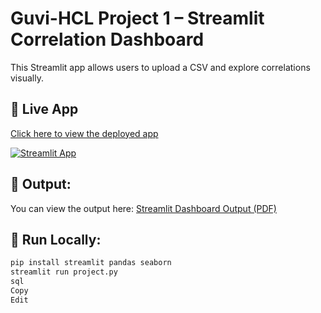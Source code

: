 # Guvi-HCL Project 1 – Streamlit Correlation Dashboard

This Streamlit app allows users to upload a CSV and explore correlations visually.

## 🚀 Live App

[Click here to view the deployed app](https://aryan03214-guvi-hcl-project-1-project-zno45p.streamlit.app/)

[![Streamlit App](https://img.shields.io/badge/Streamlit-Live--App-brightgreen)](https://aryan03214-guvi-hcl-project-1-project-zno45p.streamlit.app/)

## 📄 Output:
You can view the output here:
[Streamlit Dashboard Output (PDF)](./Streamlit.pdf)

## 🚀 Run Locally:
```bash
pip install streamlit pandas seaborn
streamlit run project.py
sql
Copy
Edit
